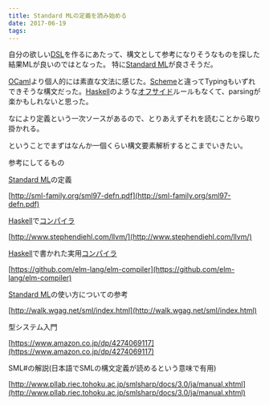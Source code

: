 ```yaml
---
title: Standard MLの定義を読み始める
date: 2017-06-19
tags: 
---
```


自分の欲しい[DSL](http://d.hatena.ne.jp/keyword/DSL)を作るにあたって、構文として参考になりそうなものを探した結果MLが良いのではとなった。 特に[Standard ML](http://d.hatena.ne.jp/keyword/Standard%20ML)が良さそうだ。

[OCaml](http://d.hatena.ne.jp/keyword/OCaml)より個人的には素直な文法に感じた。[Scheme](http://d.hatena.ne.jp/keyword/Scheme)と違ってTypingもいずれできそうな構文だった。[Haskell](http://d.hatena.ne.jp/keyword/Haskell)のような[オフサイド](http://d.hatena.ne.jp/keyword/%A5%AA%A5%D5%A5%B5%A5%A4%A5%C9)ルールもなくて、parsingが楽かもしれないと思った。

なにより定義という一次ソースがあるので、とりあえずそれを読むことから取り掛かれる。

ということでまずはなんか一個くらい構文要素解析するとこまでいきたい。

参考にしてるもの

[Standard ML](http://d.hatena.ne.jp/keyword/Standard%20ML)の定義

[http://sml-family.org/sml97-defn.pdf](http://sml-family.org/sml97-defn.pdf)

[Haskell](http://d.hatena.ne.jp/keyword/Haskell)で[コンパイラ](http://d.hatena.ne.jp/keyword/%A5%B3%A5%F3%A5%D1%A5%A4%A5%E9)

[http://www.stephendiehl.com/llvm/](http://www.stephendiehl.com/llvm/)

[Haskell](http://d.hatena.ne.jp/keyword/Haskell)で書かれた実用[コンパイラ](http://d.hatena.ne.jp/keyword/%A5%B3%A5%F3%A5%D1%A5%A4%A5%E9)

[https://github.com/elm-lang/elm-compiler](https://github.com/elm-lang/elm-compiler)

[Standard ML](http://d.hatena.ne.jp/keyword/Standard%20ML)の使い方についての参考

[http://walk.wgag.net/sml/index.html](http://walk.wgag.net/sml/index.html)

型システム入門

[https://www.amazon.co.jp/dp/4274069117](https://www.amazon.co.jp/dp/4274069117)

SML#の解説(日本語でSMLの構文定義が読めるという意味で有用)

[http://www.pllab.riec.tohoku.ac.jp/smlsharp/docs/3.0/ja/manual.xhtml](http://www.pllab.riec.tohoku.ac.jp/smlsharp/docs/3.0/ja/manual.xhtml)

